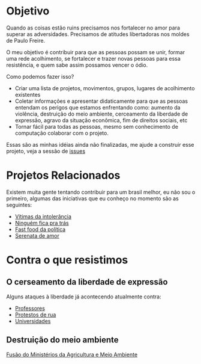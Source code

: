 # Objetivo
Quando as coisas estão ruins precisamos nos fortalecer no amor para superar as adversidades. Precisamos de atitudes libertadoras nos moldes de Paulo Freire.

O meu objetivo é contribuir para que as pessoas possam se unir, formar uma rede acolhimento, se fortalecer e trazer novas pessoas para essa resistência, e quem sabe assim possamos vencer o ódio.

Como podemos fazer isso?

- Criar uma lista de projetos, movimentos, grupos, lugares de acolhimento existentes
- Coletar informações e apresentar didaticamente para que as pessoas entendam os perigos que estamos enfrentando como: aumento da violência, destruição do meio ambiente, cerceamento da liberdade de expressão, agravo da situação econômica, fim de direitos sociais, etc
- Tornar fácil para todas as pessoas, mesmo sem conhecimento de computação colaborar com o projeto.

Essas são as minhas idéias ainda não finalizadas, me ajude a construir esse projeto, veja a sessão de [issues](https://github.com/renvieir/resistencia-amor/issues)

# Projetos Relacionados

Existem muita gente tentando contribuir para um brasil melhor, eu não sou o primeiro, algumas das iniciativas que eu conheço no momento são as seguintes:

- [Vítimas da intolerância](https://www.vitimasdaintolerancia.org/)
- [Ninguém fica pra trás](https://www.ninguemficapratras.org/)
- [Fast food da política](https://www.facebook.com/fastfooddapolitica/)
- [Serenata de amor](https://serenata.ai/)

# Contra o que resistimos

## O cerseamento da liberdade de expressão

Alguns ataques à liberdade já acontecendo atualmente contra:
- [Professores](http://agenciabrasil.ebc.com.br/educacao/noticia/2018-10/mp-vai-investigar-deputada-que-pediu-o-monitoramento-de-professores)
- [Protestos de rua](https://brasil.elpais.com/brasil/2017/06/27/politica/1498596183_811422.html)
- [Universidades](https://www1.folha.uol.com.br/cotidiano/2018/10/universidades-de-todo-o-pais-sao-alvo-de-acoes-policiais-e-da-justica-eleitoral.shtml)

## Destruição do meio ambiente

[Fusão do Ministérios da Agricultura e Meio Ambiente](http://agenciabrasil.ebc.com.br/politica/noticia/2018-10/maggi-lamenta-fusao-de-pastas-da-agricultura-e-meio-ambiente)
